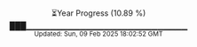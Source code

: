 <p align="center">
⏳Year Progress (10.89 %)<br>
███▁▁▁▁▁▁▁▁▁▁▁▁▁▁▁▁▁▁▁▁▁▁▁▁▁▁▁ <br>
<sub>Updated: Sun, 09 Feb 2025 18:02:52 GMT</sub>
</p>

